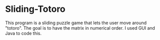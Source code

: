 # Sliding-Totoro
This program is a sliding puzzle game that lets the user move around "totoro". The goal is to have the matrix in numerical order.
I used GUI and Java to code this.

